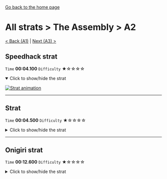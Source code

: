 [Go back to the home page](https://github.com/Doublevil/scbspeedrun)

# All strats > The Assembly > A2

[< Back (A1)](https://github.com/Doublevil/scbspeedrun/blob/main/levels/all_lvl/A/A1.md) | [Next (A3) >](https://github.com/Doublevil/scbspeedrun/blob/main/levels/all_lvl/A/A3.md)

## Speedhack strat

`Time` **00:04.100** `Difficulty` ★☆☆☆☆
<details open>
  <summary>Click to show/hide the strat</summary>

  [![Strat animation](https://github.com/Doublevil/scbspeedrun/blob/main/media/levels/A/A2_S_Strat.webp)](https://github.com/Doublevil/scbspeedrun/blob/main/media/levels/A/A2_S_Strat.mp4?raw=true)
</details>

---
## Strat

`Time` **00:04.500** `Difficulty` ★☆☆☆☆
<details>
  <summary>Click to show/hide the strat</summary>

  [![Strat animation](https://github.com/Doublevil/scbspeedrun/blob/main/media/levels/A/A2_Strat.webp)](https://github.com/Doublevil/scbspeedrun/blob/main/media/levels/A/A2_Strat.mp4?raw=true)
</details>

---
## Onigiri strat

`Time` **00:12.600** `Difficulty` ★☆☆☆☆
<details>
  <summary>Click to show/hide the strat</summary>

  [![Strat animation](https://github.com/Doublevil/scbspeedrun/blob/main/media/levels/A/A2_Onigiri.webp)](https://github.com/Doublevil/scbspeedrun/blob/main/media/levels/A/A2_Onigiri.mp4?raw=true)
</details>
